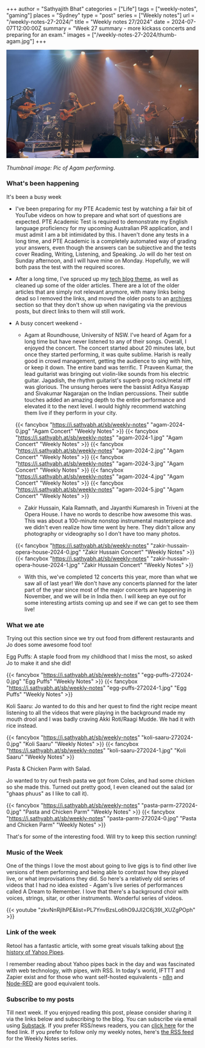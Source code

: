 +++
author = "Sathyajith Bhat"
categories = ["Life"]
tags = ["weekly-notes", "gaming"]
places = "Sydney"
type = "post"
series = ["Weekly notes"]
url = "/weekly-notes-27-2024/"
title = "Weekly notes 27/2024"
date = 2024-07-07T12:00:00Z
summary = "Week 27 summary - more kickass concerts and preparing for an exam."
images = ["/weekly-notes-27-2024/thumb-agam.jpg"]
+++

![](thumb-agam.jpg)

_Thumbnail image: Pic of Agam performing._ 

### What's been happening

It's been a busy week

* I've been preparing for my PTE Academic test by watching a fair bit of YouTube videos on how to prepare and what sort of questions are expected. PTE Academic Test is required to demonstrate my English language proficiency for my upcoming Australian PR application, and I must admit I am a bit intimidated by this. I haven't done any tests in a long time, and PTE Academic is a completely automated way of grading your answers, even though the answers can be subjective and the tests cover Reading, Writing, Listening, and Speaking. Jo will do her test on Sunday afternoon, and I will have mine on Monday. Hopefully, we will both pass the test with the required scores. 
* After a long time, I've spruced up my [tech blog theme](https://sathyasays.com/), as well as cleaned up some of the older articles. There are a lot of the older articles that are simply not relevant anymore, with many links being dead so I removed the links, and moved the older posts to an [archives](https://sathyasays.com/archives) section so that they don't show up when navigating via the previous posts, but direct links to them will still work. 
* A busy concert weekend -
  * Agam at Roundhouse, University of NSW. I've heard of Agam for a long time but have never listened to any of their songs. Overall, I enjoyed the concert. The concert started about 20 minutes late, but once they started performing, it was quite sublime. Harish is really good in crowd management, getting the audience to sing with him, or keep it down. The entire band was terrific. T Praveen Kumar, the lead guitarist was bringing out violin-like sounds from his electric guitar.  Jagadish, the rhythm guitarist's superb prog rock/metal riff was glorious. The unsung heroes were the bassist Aditya Kasyap and Sivakumar Nagarajan on the Indian percussions. Their subtle touches added an amazing depth to the entire performance and elevated it to the next level. I would highly recommend watching them live if they perform in your city.

  {{< fancybox "https://i.sathyabh.at/sb/weekly-notes" "agam-2024-0.jpg" "Agam Concert" "Weekly Notes" >}}
  {{< fancybox "https://i.sathyabh.at/sb/weekly-notes" "agam-2024-1.jpg" "Agam Concert" "Weekly Notes" >}}
  {{< fancybox "https://i.sathyabh.at/sb/weekly-notes" "agam-2024-2.jpg" "Agam Concert" "Weekly Notes" >}}
  {{< fancybox "https://i.sathyabh.at/sb/weekly-notes" "agam-2024-3.jpg" "Agam Concert" "Weekly Notes" >}}
  {{< fancybox "https://i.sathyabh.at/sb/weekly-notes" "agam-2024-4.jpg" "Agam Concert" "Weekly Notes" >}}
  {{< fancybox "https://i.sathyabh.at/sb/weekly-notes" "agam-2024-5.jpg" "Agam Concert" "Weekly Notes" >}}

  * Zakir Hussain, Kala Ramnath, and Jayanthi Kumaresh in Triveni at the Opera House. I have no words to describe how awesome this was. This was about a 100-minute nonstop instrumental masterpiece and we didn't even realize how time went by here. They didn't allow any photography or videography so I don't have too many photos.

  {{< fancybox "https://i.sathyabh.at/sb/weekly-notes" "zakir-hussain-opera-house-2024-0.jpg" "Zakir Hussain Concert" "Weekly Notes" >}}
  {{< fancybox "https://i.sathyabh.at/sb/weekly-notes" "zakir-hussain-opera-house-2024-1.jpg" "Zakir Hussain Concert" "Weekly Notes" >}}

  * With this, we've completed 12 concerts this year, more than what we saw all of last year! We don't have any concerts planned for the later part of the year since most of the major concerts are happening in November, and we will be in India then. I will keep an eye out for some interesting artists coming up and see if we can get to see them live!

### What we ate

Trying out this section since we try out food from different restaurants and Jo does some awesome food too!

Egg Puffs: A staple food from my childhood that I miss the most, so asked Jo to make it and she did!

{{< fancybox "https://i.sathyabh.at/sb/weekly-notes" "egg-puffs-272024-0.jpg" "Egg Puffs" "Weekly Notes" >}}
{{< fancybox "https://i.sathyabh.at/sb/weekly-notes" "egg-puffs-272024-1.jpg" "Egg Puffs" "Weekly Notes" >}}

Koli Saaru: Jo wanted to do this and her quest to find the right recipe meant listening to all the videos that were playing in the background made my mouth drool and I was badly craving Akki Roti/Raagi Mudde. We had it with rice instead.

{{< fancybox "https://i.sathyabh.at/sb/weekly-notes" "koli-saaru-272024-0.jpg" "Koli Saaru" "Weekly Notes" >}}
{{< fancybox "https://i.sathyabh.at/sb/weekly-notes" "koli-saaru-272024-1.jpg" "Koli Saaru" "Weekly Notes" >}}

Pasta & Chicken Parm with Salad.

Jo wanted to try out fresh pasta we got from Coles, and had some chicken so she made this. Turned out pretty good, I even cleaned out the salad (or "ghaas phuus" as I like to call it).

{{< fancybox "https://i.sathyabh.at/sb/weekly-notes" "pasta-parm-272024-0.jpg" "Pasta and Chicken Parm" "Weekly Notes" >}}
{{< fancybox "https://i.sathyabh.at/sb/weekly-notes" "pasta-parm-272024-0.jpg" "Pasta and Chicken Parm" "Weekly Notes" >}}

That's for some of the interesting food. Will try to keep this section running!

### Music of the Week

One of the things I love the most about going to live gigs is to find other live versions of them performing and being able to contrast how they played live, or what improvisations they did. So here's a relatively old series of videos that I had no idea existed - Agam's live series of performances called A Dream to Remember. I love that there's a background choir with voices, strings, sitar, or other instruments. Wonderful series of videos. 

{{< youtube "zkvNnRjIhPE&list=PL7YnvBzsLo6hO9JJI2C6j39l_XUZgPOph" >}}

### Link of the week

Retool has a fantastic article, with some great visuals talking about [the history of Yahoo Pipes](https://retool.com/pipes). 

I remember reading about Yahoo pipes back in the day and was fascinated with web technology, with pipes, with RSS. In today's world, IFTTT and Zapier exist and for those who want self-hosted equivalents - [n8n](https://n8n.io/) and [Node-RED](https://nodered.org/) are good equivalent tools.

### Subscribe to my posts

Till next week. If you enjoyed reading this post, please consider sharing it via the links below and subscribing to the blog. You can subscribe via email using [Substack](https://sathyabhat.substack.com/). If you prefer RSS/news readers, you can [click here](https://sathyabh.at/index.xml) for the feed link. If you prefer to follow only my weekly notes, here's [the RSS feed](https://sathyabh.at/series/weekly-notes/index.xml) for the Weekly Notes series. 